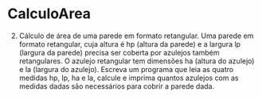 # CalculoArea
2. Cálculo de área de uma parede em formato retangular.
Uma parede em formato retangular, cuja altura é hp (altura da
parede) e a largura lp (largura da parede) precisa ser coberta por
azulejos também retangulares. O azulejo retangular tem dimensões
ha (altura do azulejo) e la (largura do azulejo). Escreva um
programa que leia as quatro medidas hp, lp, ha e la, calcule e
imprima quantos azulejos com as medidas dadas são necessários
para cobrir a parede dada.
